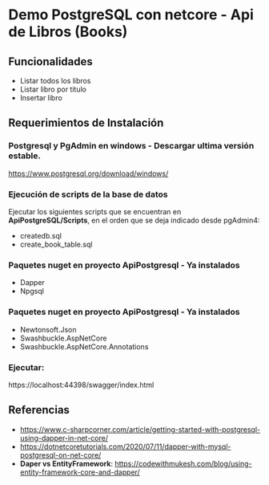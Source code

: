 # Demo PostgreSQL con netcore - Api de Libros (Books)

## Funcionalidades

* Listar todos los libros
* Listar libro por titulo 
* Insertar libro

## Requerimientos de Instalación

### Postgresql y PgAdmin en windows - Descargar ultima versión estable.

https://www.postgresql.org/download/windows/




### Ejecución de scripts de la base de datos

Ejecutar los siguientes scripts que se encuentran en **ApiPostgreSQL/Scripts**, en el orden que se deja indicado desde pgAdmin4:

* createdb.sql
* create_book_table.sql



### Paquetes nuget en proyecto ApiPostgresql - Ya instalados

* Dapper
* Npgsql


### Paquetes nuget en proyecto ApiPostgresql - Ya instalados

* Newtonsoft.Json
* Swashbuckle.AspNetCore
* Swashbuckle.AspNetCore.Annotations

### Ejecutar:

https://localhost:44398/swagger/index.html


## Referencias

* https://www.c-sharpcorner.com/article/getting-started-with-postgresql-using-dapper-in-net-core/
* https://dotnetcoretutorials.com/2020/07/11/dapper-with-mysql-postgresql-on-net-core/
* **Daper vs EntityFramework**: https://codewithmukesh.com/blog/using-entity-framework-core-and-dapper/



